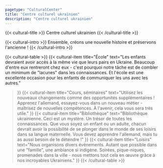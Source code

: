 ```yaml
---
pagetype: "CulturalCenter"
title: "Centre culturel ukrainien"
description: "Centre culturel ukrainien"
---
```


{{< cultural-title >}}
  Centre culturel ukrainien
{{< /cultural-title >}}

{{< cultural-intro >}}
  Ensemble, créons une nouvelle histoire et préservons l'ancienne !
{{< /cultural-intro >}}

{{< cultural-table >}}
  {{< cultural-item
    title="École"
    text="Les enfants devraient avoir accès à la même vie que leurs pairs en Ukraine. Beaucoup d'entre eux rentreront chez eux - c'est pourquoi notre tâche est de combler un minimum de \"lacunes\" dans les connaissances. Et l'école est une excellente occasion pour les enfants de communiquer les uns avec les autres."
  >}}
  {{< cultural-item
    title="Cours, séminaires"
    text="Utilisez les nouveaux changements comme des opportunités supplémentaires ! Apprenez l'allemand, essayez-vous dans un nouveau métier - maîtrisez de nouvelles compétences. À l'avenir, cela vous sera très utile."
  >}}
  {{< cultural-item
    title="Bibliothèque"
    text="Bibliothèque ukrainienne. Ceci est un mystère. Un trésor de toutes les connaissances. Que vous soyez un enfant ou un adulte, chacun devrait avoir la possibilité de se plonger dans le monde de ses loisirs dans sa langue maternelle. Vous devez apprendre l'allemand, mais tu as aussi besoin de te détendre !"
  >}}
  {{< cultural-item
    title="Loisirs"
    text="Nous organisons divers événements. Autant que possible dans une \"famille\", une ambiance si indigène. Soirées, pique-niques, promenades dans la ville - nous mettons tout cela en œuvre grâce à nos incroyables Ukrainiens."
  >}}
{{< /cultural-table >}}
